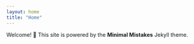 ```yaml
---
layout: home
title: "Home"
---
```


Welcome! 👋 This site is powered by the **Minimal Mistakes** Jekyll theme.

